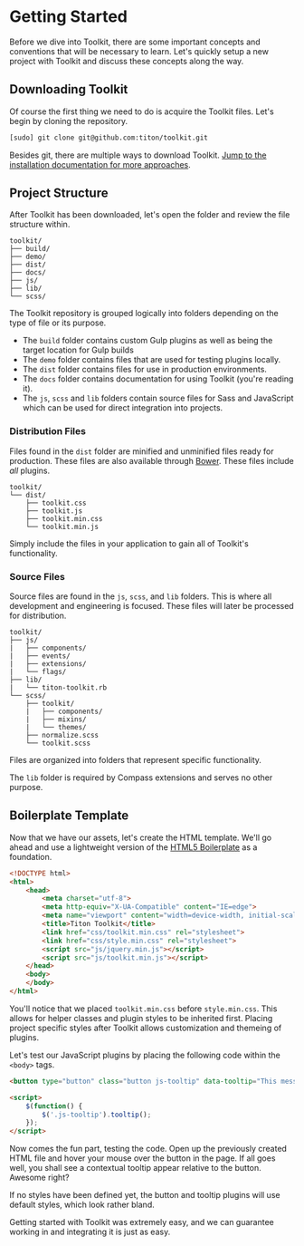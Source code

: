 # Getting Started #

Before we dive into Toolkit, there are some important concepts and conventions that will be necessary to learn.
Let's quickly setup a new project with Toolkit and discuss these concepts along the way.

## Downloading Toolkit ##

Of course the first thing we need to do is acquire the Toolkit files. Let's begin by cloning the repository.

```bash
[sudo] git clone git@github.com:titon/toolkit.git
```

Besides git, there are multiple ways to download Toolkit.
[Jump to the installation documentation for more approaches](installing.md).

## Project Structure ##

After Toolkit has been downloaded, let's open the folder and review the file structure within.

```
toolkit/
├── build/
├── demo/
├── dist/
├── docs/
├── js/
├── lib/
└── scss/
```

The Toolkit repository is grouped logically into folders depending on the type of file or its purpose.

* The `build` folder contains custom Gulp plugins as well as being the target location for Gulp builds
* The `demo` folder contains files that are used for testing plugins locally.
* The `dist` folder contains files for use in production environments.
* The `docs` folder contains documentation for using Toolkit (you're reading it).
* The `js`, `scss` and `lib` folders contain source files for Sass and JavaScript which can be used for direct integration into projects.

### Distribution Files ###

Files found in the `dist` folder are minified and unminified files ready for production.
These files are also available through [Bower](http://bower.io). These files include *all* plugins.

```
toolkit/
└── dist/
    ├── toolkit.css
    ├── toolkit.js
    ├── toolkit.min.css
    └── toolkit.min.js
```

Simply include the files in your application to gain all of Toolkit's functionality.

### Source Files ###

Source files are found in the `js`, `scss`, and `lib` folders.
This is where all development and engineering is focused. These files will later be processed for distribution.

```
toolkit/
├── js/
|   ├── components/
|   ├── events/
|   ├── extensions/
|   └── flags/
├── lib/
|   └── titon-toolkit.rb
└── scss/
    ├── toolkit/
    |   ├── components/
    |   ├── mixins/
    |   └── themes/
    ├── normalize.scss
    └── toolkit.scss
```

Files are organized into folders that represent specific functionality.

<div class="notice is-info">
    The <code>lib</code> folder is required by Compass extensions and serves no other purpose.
</div>

## Boilerplate Template ##

Now that we have our assets, let's create the HTML template.
We'll go ahead and use a lightweight version of the [HTML5 Boilerplate](http://html5boilerplate.com/) as a foundation.

```html
<!DOCTYPE html>
<html>
    <head>
        <meta charset="utf-8">
        <meta http-equiv="X-UA-Compatible" content="IE=edge">
        <meta name="viewport" content="width=device-width, initial-scale=1, minimal-ui">
        <title>Titon Toolkit</title>
        <link href="css/toolkit.min.css" rel="stylesheet">
        <link href="css/style.min.css" rel="stylesheet">
        <script src="js/jquery.min.js"></script>
        <script src="js/toolkit.min.js"></script>
    </head>
    <body>
    </body>
</html>
```

You'll notice that we placed `toolkit.min.css` before `style.min.css`.
This allows for helper classes and plugin styles to be inherited first.
Placing project specific styles after Toolkit allows customization and themeing of plugins.

Let's test our JavaScript plugins by placing the following code within the `<body>` tags.

```html
<button type="button" class="button js-tooltip" data-tooltip="This messages displays on hover.">Click Me!</button>

<script>
    $(function() {
        $('.js-tooltip').tooltip();
    });
</script>
```

Now comes the fun part, testing the code. Open up the previously created HTML file and hover your mouse over the button in the page.
If all goes well, you shall see a contextual tooltip appear relative to the button. Awesome right?

<div class="notice is-warning">
    If no styles have been defined yet, the button and tooltip plugins will use default styles, which look rather bland.
</div>

Getting started with Toolkit was extremely easy, and we can guarantee working in and integrating it is just as easy.